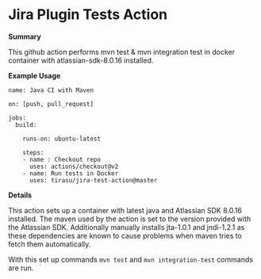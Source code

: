 # Jira Plugin Tests Action

__Summary__

This github action performs mvn test & mvn integration test in docker container
with atlassian-sdk-8.0.16 installed.

__Example Usage__

```
name: Java CI with Maven

on: [push, pull_request]

jobs:
  build:

    runs-on: ubuntu-latest

    steps:
    - name : Checkout repo
      uses: actions/checkout@v2
    - name: Run tests in Docker
      uses: tirasu/jira-test-action@master
```

__Details__

This action sets up a container with latest java and Atlassian SDK 8.0.16 installed. The maven used by the action is set to the version provided with the Atlassian SDK. Additionally manually installs jta-1.0.1 and jndi-1.2.1 as these dependencies are known to cause problems when maven tries to fetch them automatically. 

With this set up commands `mvn test` and `mvn integration-test` commands are run.
